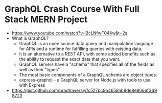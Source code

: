 # GraphQL Crash Course With Full Stack MERN Project

* <https://www.youtube.com/watch?v=BcLNfwF04Kw&t=2s>
* What is GraphQL?
    * GraphQL is an open source data query and manipulation language for APIs and a runtime for fulfilling queries with existing data.
    * It is an alternative to a REST API, with some added benefits such as the ability to request the exact data that you want.
    * GraphQL servers have a "schema" that specifies all of the fields as well as their "types"
    * The most basic components of a GraphQL schema are object types.
    * express-graphql - a GraphQL server for Node.js with tools to use with Express
* <https://gist.github.com/bradtraversy/fc527bc9a4659ab8de8e8066f3498723>